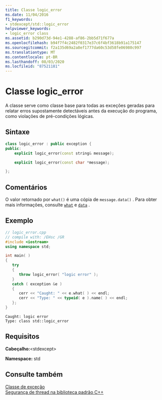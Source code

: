 ```yaml
---
title: Classe logic_error
ms.date: 11/04/2016
f1_keywords:
- stdexcept/std::logic_error
helpviewer_keywords:
- logic_error class
ms.assetid: b290d73d-94e1-4288-af86-2bb5d71f677a
ms.openlocfilehash: b94f7f4c2482f0317e37c6f4bf3618b91a175147
ms.sourcegitcommit: f2a135d69a2a8ef1777da60c53d58fe06980c997
ms.translationtype: MT
ms.contentlocale: pt-BR
ms.lasthandoff: 08/03/2020
ms.locfileid: "87521181"
---
```

# <a name="logic_error-class"></a>Classe logic_error

A classe serve como classe base para todas as exceções geradas para relatar erros supostamente detectáveis antes da execução do programa, como violações de pré-condições lógicas.

## <a name="syntax"></a>Sintaxe

```cpp
class logic_error : public exception {
public:
    explicit logic_error(const string& message);

    explicit logic_error(const char *message);

};
```

## <a name="remarks"></a>Comentários

O valor retornado por `what()` é uma cópia de `message.data()` . Para obter mais informações, consulte [`what`](../standard-library/exception-class.md) e [`data`](../standard-library/basic-string-class.md#data) .

## <a name="example"></a>Exemplo

```cpp
// logic_error.cpp
// compile with: /EHsc /GR
#include <iostream>
using namespace std;

int main( )
{
   try
   {
      throw logic_error( "logic error" );
   }
   catch ( exception &e )
   {
      cerr << "Caught: " << e.what( ) << endl;
      cerr << "Type: " << typeid( e ).name( ) << endl;
   };
}
```

```Output
Caught: logic error
Type: class std::logic_error
```

## <a name="requirements"></a>Requisitos

**Cabeçalho:**\<stdexcept>

**Namespace:** std

## <a name="see-also"></a>Consulte também

[Classe de exceção](../standard-library/exception-class.md)\
[Segurança de thread na biblioteca padrão C++](../standard-library/thread-safety-in-the-cpp-standard-library.md)
